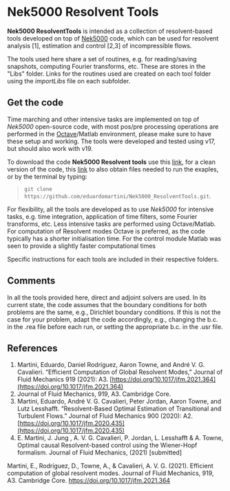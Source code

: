 # Nek5000 Resolvent Tools

**Nek5000 ResolventTools** is intended as a collection of resolvent-based tools developed on top of [Nek5000](https://nek5000.mcs.anl.gov/) code, which can be used for resolvent analysis [1],  estimation and control [2,3] of incompressible flows. 

The tools used here share a set of routines, e.g. for reading/saving snapshots, computing Fourier transforms,  etc. These are stores in the "Libs" folder. Links for the routines used are created on each tool folder using the *importLibs* file on each subfolder.

## Get the code 
Time marching and other intensive tasks are implemented on top of *Nek5000* open-source code, with most pos/pre processing operations are performed in the [Octave](https://www.gnu.org/software/octave/)/Matlab environment, please make sure to have these setup and working. The tools were developed and tested using v17, but should also work with v19.

To download  the code **Nek5000 Resolvent tools** use this [link](https://github.com/eduardomartini/Nek5000_ResolventTools/archive/master.zip), for a clean version of the code, this [link](https://github.com/eduardomartini/Nek5000_ResolventTools/archive/examples.zip) to also obtain files needed to run the exaples, or by the terminal by typing: 
> `git clone https://github.com/eduardomartini/Nek5000_ResolventTools.git`.


For flexibility, all the tools are developed as to use *Nek5000* for intensive tasks, e.g. time integration, application of time filters, some Fourier transforms, etc. Less intensive tasks are performed using Octave/Matlab. For computation of Resolvent modes Octave is preferred, as the code typically has a shorter initialisation time. For the control module Matlab was seen to provide a slightly faster computational times   

Specific instructions for each tools are included in their respective folders. 

## Comments

In all the tools provided here, direct and adjoint solvers are used. In its current state, the code assumes that the boundary conditions for both problems are the same, e.g., Dirichlet boundary conditions. If this is not the case for your problem, adapt the code accordingly, e.g., changing the b.c. in the .rea file before each run, or setting the appropriate b.c. in the .usr file.  

## References

1. Martini, Eduardo, Daniel Rodríguez, Aaron Towne, and André V. G. Cavalieri. “Efficient Computation of Global Resolvent Modes,”  Journal of Fluid Mechanics 919 (2021): A3. [https://doi.org/10.1017/jfm.2021.364](https://doi.org/10.1017/jfm.2021.364)
2. Journal of Fluid Mechanics, 919, A3. Cambridge Core. 
2. Martini, Eduardo, André V. G. Cavalieri, Peter Jordan, Aaron Towne, and Lutz Lesshafft. “Resolvent-Based Optimal Estimation of Transitional and Turbulent Flows.” Journal of Fluid Mechanics 900 (2020): A2. [https://doi.org/10.1017/jfm.2020.435](https://doi.org/10.1017/jfm.2020.435)
3. E. Martini, J. Jung ,  A. V. G. Cavalieri, P. Jordan, L. Lesshafft & A. Towne, Optimal causal Resolvent-based control using the Wiener-Hopf formalism. Journal of Fluid Mechanics, (2021) [submitted]






Martini, E., Rodríguez, D., Towne, A., & Cavalieri, A. V. G. (2021). Efficient computation of global resolvent modes. Journal of Fluid Mechanics, 919, A3. Cambridge Core. https://doi.org/10.1017/jfm.2021.364

